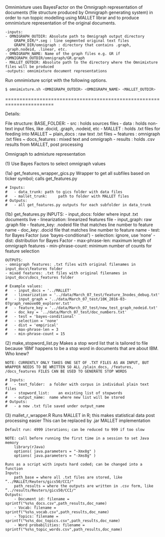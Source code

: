 Omnimixture uses BayesFactor on the Omnigraph representation of documents (file structure produced by Omnigraph generating system) in order to run toppic modelling using MALLET librar and to produce omnimixture representation of the original documents.

    -inputs:
    - OMNIGRAPH_OUTDIR: Absolute path to Omnigraph output directory
 		GRAPH_DIR/*.seg : line segmented original text files
 		GRAPH_DIR/omnigraph : directory that contains .graph, .graph.nodeid, .linear, etc.
    - OMNIGRAPH_NAME: Name of the graph files e.g. GR if /OMNIGRAPH_OUTDIR/omnigraph/GR.graph
    - MALLET_OUTDIR: Absolute path to the directory where the Omnimixture files will be produced
    -outputs: omnimixture document representations

Run omnimixture script with the following options.
```sh
$ omnimixture.sh <OMNIGRAPH_OUTDIR> <OMNIGRAPH_NAME> <MALLET_OUTDIR>
```
=======================================================================

Details:

File structure:
	BASE_FOLDER:
		- src	:	holds sources files
		- data	:	holds non-text input files, like .docid, .graph, .nodeid, etc
		- MALLET	:	holds .txt files for feeding into MALLET
			~ plain_docs	:	raw text .txt files
			~ features	:	omnigraph .txt files
			~ docs_features	:	mixed text and omnigraph
		- results	:	holds .csv results from MALLET, post processing
		
		
Omnigraph to admixture representation

(1) Use Bayes Factors to select omnigraph values

(1a) get_features_wrapper_gics.py
	Wrapper to get all subfiles based on ticker symbol; calls get_features.py

    # Inputs:
    #   - data_trunk: path to gics folder with data files
    #   - mallet_trunk:     path to folder with MALLET files
    # Outputs:
    #   - all get_features.py outputs for each subfolder in data_trunk

(1b) get_features.py
	INPUTS:
	- input_docs: folder where input .txt documents live
	- linearization: linearized features file
	- input_graph: raw .graph file
	- feature_key: .nodeid file that matches line number to feature name
	- doc_key: .docid file that matches line number to feature name
	- test: for Bayes Factor (use ‘bayes-conditional’)
	- selection: ignore, use ‘none’
	- dist: distribution for Bayes Factor
	- max-phrase-len: maximum length of omnigraph features
	- min-phrase-count: minimum number of counts for feature selection

	OUTPUTS:
	- omnigraph features: .txt files with original filenames in input_docs\features folder
	- mixed features: .txt files with original filenames in input_docs\docs_features folder

    # Example values:
    #   - input_docs = '../MALLET'
    #   - linearization = '../data/March_07_test/feature_3nodes_debug.txt'
    #   - input_graph = '../data/March_07_test/10K_2016-03-07graph_remove00_explorer.txt'
    #   - feature_key = '../data/March_07_test/new_test_graph_nodeid.txt'
    #   - doc_key = '../data/March_07_test/doc_numbers.txt'
    #   - test = 'bayes-conditional'
    #   - selection = 'none'
    #   - dist = 'empirical'
    #   - max-phrase-len = 3
    #   - min-phrase-count = 15

(2) make_stopword_list.py
	Makes a stop word list that is tailored to file because ‘IBM’ happens to be a stop word in documents that are about IBM. Who knew?

	NOTE: CURRENTLY ONLY TAKES ONE SET OF .TXT FILES AS AN INPUT, BUT WRAPPER NEEDS TO BE WRITTEN SO ALL /plain_docs, /features, /docs_features FILES CAN BE USED TO GENERATE STOP WORDS

    # Inputs:
    #   - text_folder:  a folder with corpus in individual plain text files
    #   - stopword_list:    an existing list of stopwords
    #   - output_name:  name where new list will be stored
    # Outputs:
    #   - a new .txt file saved under output_name

(3) mallet_r_wrapper.R
	Runs MALLET in R; this makes statistical data post processing easier
	This can be replaced by .jar MALLET implementation
	
	Default run: 4999 iterations; can be reduced to 999 if too slow
	
	NOTE: call before running the first time in a session to set Java memory
		library(rJava)
		options( java.parameters = "-Xmx8g" )
		options( java.parameters = "-Xms8g" )

	Runs as a script with inputs hard coded; can be changed into a function
	Inputs:
		path_base = where all .txt files are stored, like ”../MALLET/Reuters/gics50/CCI/"
		path_results = where the outputs are written in .csv form, like ”../results/Reuters/gics50/CCI/"
	Outputs:
		- Document id: filename = sprintf("%s%s_docs.csv",path_results,doc_name)
		- Vocab: filename = sprintf("%s%s_vocab.csv",path_results,doc_name)
		- Topics: filename = sprintf("%s%s_doc_topics.csv",path_results,doc_name)
		- Word probabilities: filename = sprintf("%s%s_topic_words.csv",path_results,doc_name)